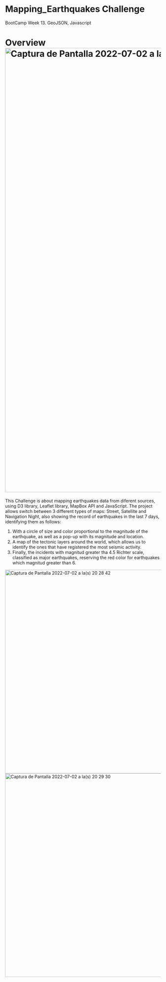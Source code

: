 # Mapping_Earthquakes Challenge 
BootCamp  Week 13. GeoJSON, Javascript

# Overview<img width="1440" alt="Captura de Pantalla 2022-07-02 a la(s) 20 17 39" src="https://user-images.githubusercontent.com/102195803/177020877-aeb06a72-1fa8-4740-ad72-d292acebe32f.png">

This Challenge is  about mapping earthquakes data from diferent sources, using  D3 library, Leaflet library, MapBox API and JavaScript. 
The project allows switch between 3 different types of maps: Street, Satellite and Navigation Night, also showing the record of earthquakes in the last 7 days, identifying them as follows:
  1. With a circle of size and color proportional to the magnitude of the earthquake, as well as a pop-up with its magnitude and location. 
  2. A map of the tectonic layers around the world, which allows us to identify the ones that have registered the most seismic activity.
  3. Finally, the incidents with magnitud greater tha 4.5 Richter scale, classified as major earthquakes, reserving the red color for earthquakes which magnitud greater      than 6.
  
  
  
  <img width="660" alt="Captura de Pantalla 2022-07-02 a la(s) 20 28 42" src="https://user-images.githubusercontent.com/102195803/177021040-879aec0c-48a2-4b95-91ea-88411e61994b.png">

  <img width="660" alt="Captura de Pantalla 2022-07-02 a la(s) 20 29 30" src="https://user-images.githubusercontent.com/102195803/177021050-19313326-abed-4142-bda0-43b2eb363bf3.png">


 
  
  
